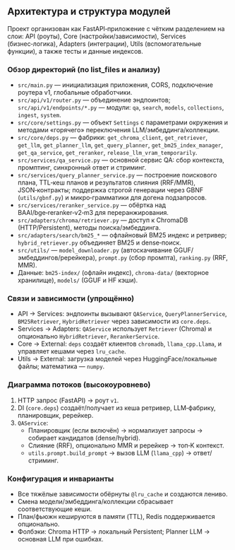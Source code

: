 ## Архитектура и структура модулей

Проект организован как FastAPI‑приложение с чётким разделением на слои: API (роуты), Core (настройки/зависимости), Services (бизнес‑логика), Adapters (интеграции), Utils (вспомогательные функции), а также тесты и данные индексов.

### Обзор директорий (по list_files и анализу)
- `src/main.py` — инициализация приложения, CORS, подключение роутера v1, глобальные обработчики.
- `src/api/v1/router.py` — объединение эндпоинтов; `src/api/v1/endpoints/*.py` — модули: `qa`, `search`, `models`, `collections`, `ingest`, `system`.
- `src/core/settings.py` — объект `Settings` с параметрами окружения и методами «горячего» переключения LLM/эмбеддинга/коллекции.
- `src/core/deps.py` — фабрики: `get_chroma_client`, `get_retriever`, `get_llm`, `get_planner_llm`, `get_query_planner`, `get_bm25_index_manager`, `get_qa_service`, `get_reranker`, `release_llm_vram_temporarily`.
- `src/services/qa_service.py` — основной сервис QA: сбор контекста, промптинг, синхронный ответ и стриминг.
- `src/services/query_planner_service.py` — построение поискового плана, TTL‑кеш планов и результатов слияния (RRF/MMR), JSON‑контракты; поддержка строгой генерации через GBNF (`utils/gbnf.py`) и микро‑грамматики для догена подзапросов.
- `src/services/reranker_service.py` — обёртка над BAAI/bge‑reranker‑v2‑m3 для переранжирования.
- `src/adapters/chroma/retriever.py` — доступ к ChromaDB (HTTP/Persistent), методы поиска/эмбеддинга.
- `src/adapters/search/bm25_*` — офлайновый BM25 индекс и ретривер; `hybrid_retriever.py` объединяет BM25 и dense‑поиск.
- `src/utils/` — `model_downloader.py` (автоскачивание GGUF/эмбеддингов/ререйкера), `prompt.py` (сбор промпта), `ranking.py` (RRF, MMR).
- Данные: `bm25-index/` (офлайн индекс), `chroma-data/` (векторное хранилище), `models/` (GGUF и HF кэши).

### Связи и зависимости (упрощённо)
- API → Services: эндпоинты вызывают `QAService`, `QueryPlannerService`, `BM25Retriever`, `HybridRetriever` через зависимости из `core.deps`.
- Services → Adapters: `QAService` использует `Retriever` (Chroma) и опционально `HybridRetriever`, `RerankerService`.
- Core → External: `deps` создаёт клиентов `chromadb`, `llama_cpp.Llama`, и управляет кешами через `lru_cache`.
- Utils → External: загрузка моделей через HuggingFace/локальные файлы; математика — `numpy`.

### Диаграмма потоков (высокоуровнево)
1. HTTP запрос (FastAPI) → роут `v1`.
2. DI (`core.deps`) создаёт/получает из кеша ретривер, LLM‑фабрику, планировщик, ререйкер.
3. `QAService`:
   - Планировщик (если включён) → нормализует запросы → собирает кандидатов (dense/hybrid).
   - Слияние (RRF), опционально MMR и ререйкер → топ‑K контекст.
   - `utils.prompt.build_prompt` → вызов LLM (`llama_cpp`) → ответ/стриминг.

### Конфигурация и инварианты
- Все тяжёлые зависимости обёрнуты `@lru_cache` и создаются лениво.
- Смена модели/эмбеддинга/коллекции сбрасывает соответствующие кеши.
- План/фьюжн кешируются в памяти (TTL), Redis поддерживается опционально.
- Фолбэки: Chroma HTTP → локальный Persistent; Planner LLM → основная LLM при ошибках.



